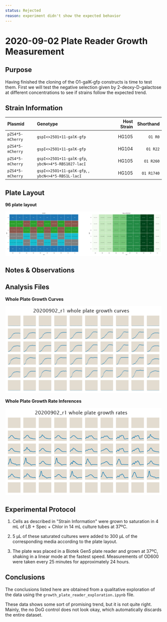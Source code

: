 ```yaml
---
status: Rejected
reason: experiment didn't show the expected behavior
---
```


# 2020-09-02 Plate Reader Growth Measurement

## Purpose
Having finished the cloning of the O1-galK-gfp constructs is time to test them.
First we will test the negative selection given by 2-deoxy-D-galactose at
different concentrations to see if strains follow the expected trend.

## Strain Information

| Plasmid | Genotype | Host Strain | Shorthand |
| :------ | :------- | ----------: | --------: |
| `pZS4*5-mCherry`| `gspI<>25O1+11-galK-gfp` |  HG105 |`O1 R0` |
| `pZS4*5-mCherry`| `gspI<>25O1+11-galK-gfp` |  HG104 |`O1 R22` |
| `pZS4*5-mCherry`| `gspI<>25O1+11-galK-gfp`, `ybcN<>4*5-RBS1027-lacI` |  HG105 |`O1 R260` |
| `pZS4*5-mCherry`| `gspI<>25O1+11-galK-gfp`, , `ybcN<>4*5-RBS1L-lacI` |  HG105 |`O1 R1740` |


## Plate Layout

**96 plate layout**

![plate layout](output/plate_layout.png)


## Notes & Observations


## Analysis Files

**Whole Plate Growth Curves**

![plate layout](output/growth_plate_summary.png)

**Whole Plate Growth Rate Inferences**

![plate layout](output/growth_rate_summary.png)

## Experimental Protocol

1. Cells as described in "Strain Information" were grown to saturation in 4 mL
   of LB + Spec + Chlor in 14 mL culture tubes at 37ºC.

2. 5 µL of these saturated cultures were added to 300 µL of the corresponding
   media according to the plate layout.

3. The plate was placed in a Biotek Gen5 plate reader and grown at 37ºC, shaking
   in a linear mode at the fastest speed. Measurements of OD600 were taken every
   25 minutes for approximately 24 hours.

## Conclusions

The conclusions listed here are obtained from a qualitative exploration of the
data using the `growth_plate_reader_exploration.ipynb` file.

These data shows some sort of promising trend, but it is not quite right.
Mainly, the no DoG control does not look okay, which automatically discards the
entire dataset.